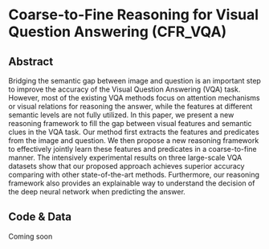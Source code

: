 # Coarse-to-Fine Reasoning for Visual Question Answering (CFR_VQA)

## Abstract
Bridging the semantic gap between image and question is an important step to improve the accuracy of the Visual Question Answering (VQA) task. However, most of the existing VQA methods focus on attention mechanisms or visual relations for reasoning the answer, while the features at different semantic levels are not fully utilized. In this paper, we present a new reasoning framework to fill the gap between visual features and semantic clues in the VQA task. Our method first extracts the features and predicates from the image and question. We then propose a new reasoning framework to effectively jointly learn these features and predicates in a coarse-to-fine manner. The intensively experimental results on three large-scale VQA datasets show that our proposed approach achieves superior accuracy comparing with other state-of-the-art methods. Furthermore, our reasoning framework also provides an explainable way to understand the decision of the deep neural network when predicting the answer.

## Code & Data 
Coming soon
